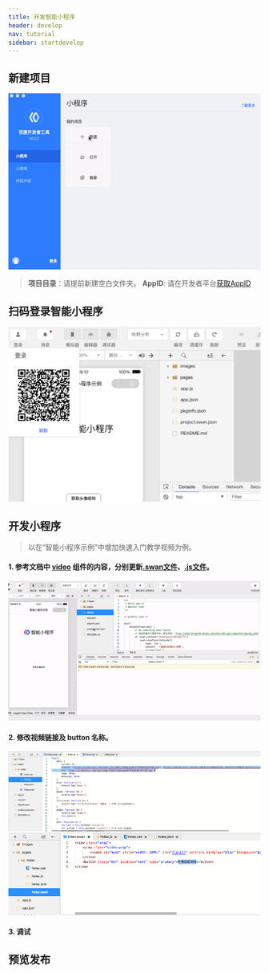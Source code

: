 ```yaml
---
title: 开发智能小程序
header: develop
nav: tutorial
sidebar: startdevelop
---
```


## 新建项目

![图片](../../../img/tutorial/start/start1.gif)

> **项目目录**：请提前新建空白文件夹。
> **AppID**: 请在开发者平台[获取AppID](https://smartprogram.baidu.com/docs/introduction/register_prepare/#获取-AppID)

## 扫码登录智能小程序

![图片](../../../img/tutorial/start/start2.png)

## 开发小程序

> 以在“智能小程序示例”中增加快速入门教学视频为例。

#### 1. 参考文档中 [video](/develop/component/media_video/) 组件的内容，分别更新[.swan文件](/develop/tutorial/dev/)、[.js文件](/develop/tutorial/devjs/)。

![图片](../../../img/tutorial/start/start3.gif)

#### 2. 修改视频链接及 button 名称。 

![图片](../../../img/tutorial/start/start4.png)
![图片](../../../img/tutorial/start/start5.png)


#### 3. 调试

## 预览发布

